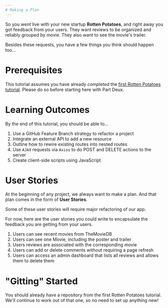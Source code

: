 ```yaml
---
# Making a Plan
---
```


So you went live with your new startup **Rotten Potatoes**, and right away you got feedback from your users. They want reviews to be organized and reliably grouped by movie. They also want to see the movie's trailer.

Besides these requests, you have a few things you think should happen too...

# Prerequisites

This tutorial assumes you have already _completed_ the [first Rotten Potatoes tutorial](https://www.makeschool.com/academy/track/rotten-potatoes---movie-reviews-with-express-js). Please do so before starting here with Part Deux.

# Learning Outcomes

By the end of this tutorial, you should be able to...

1. Use a GitHub Feature Branch strategy to refactor a project
1. Integrate an external API to add a new resource
1. Outline how to rewire existing routes into nested routes
1. Use `AJAX` requests via `Axios` to do POST and DELETE actions to the server
1. Create client-side scripts using JavaScript

# User Stories

At the beginning of any project, we always want to make a plan. And that plan comes in the form of **User Stories**.

Some of these user stories will require major refactoring of our app.

For now, here are the user stories you could write to encapsulate the feedback you are getting from your users.

1. Users can see recent movies from TheMovieDB
1. Users can see one Movie, including the poster and trailer
1. Users reviews are associated with the corresponding movie
1. Users can add or delete comments without requiring a page refresh
1. Users can access an admin dashboard that lists all reviews and allows them to delete them

# "Gitting" Started

You should already have a repository from the first Rotten Potatoes tutorial. We'll continue to work out of that one, so no need to set up anything new!
